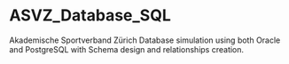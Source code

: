 # ASVZ_Database_SQL
Akademische Sportverband Zürich Database simulation using both Oracle and PostgreSQL with Schema design and relationships creation.

